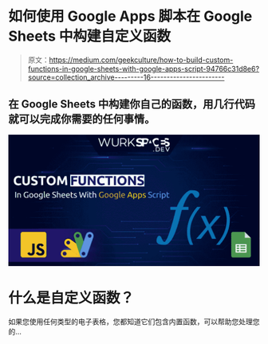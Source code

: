 # 如何使用 Google Apps 脚本在 Google Sheets 中构建自定义函数

> 原文：<https://medium.com/geekculture/how-to-build-custom-functions-in-google-sheets-with-google-apps-script-94766c31d8e6?source=collection_archive---------16----------------------->

## 在 Google Sheets 中构建你自己的函数，用几行代码就可以完成你需要的任何事情。

![](img/8a7b6d5185218d07c4c1ebba9e6c660f.png)

# 什么是自定义函数？

如果您使用任何类型的电子表格，您都知道它们包含内置函数，可以帮助您处理您的…